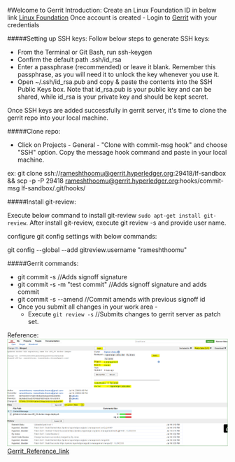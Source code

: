 #Welcome to Gerrit Introduction:
Create an Linux Foundation ID in below link
[Linux Foundation](https://identity.linuxfoundation.org/)
Once account is created - Login to [Gerrit](https://gerrit.hyperledger.org/r/#/admin/projects/lf-sandbox ) with your credentials

#####Setting up SSH keys:
Follow below steps to generate SSH keys:

 - From the Terminal or Git Bash, run ssh-keygen
 - Confirm the default path .ssh/id_rsa
 - Enter a passphrase (recommended) or leave it blank. Remember this passphrase, as you will need it to unlock the key whenever you use it.
 - Open ~/.ssh/id_rsa.pub and copy & paste the contents into the SSH Public Keys box. Note that id_rsa.pub is your public key and can be shared,
while id_rsa is your private key and should be kept secret.

Once SSH keys are added successfully in gerrit server, it's time to clone the gerrit repo into your local machine.

#####Clone repo:

 - Click on Projects - General - "Clone with commit-msg hook" and choose "SSH" option. Copy the message hook command and paste in your local machine.
 
 ex: git clone ssh://rameshthoomu@gerrit.hyperledger.org:29418/lf-sandbox && scp -p -P 29418 rameshthoomu@gerrit.hyperledger.org:hooks/commit-msg lf-sandbox/.git/hooks/
 
#####Install git-review:
 
 Execute below command to install git-review `sudo apt-get install git-review`. After install git-review, execute git review -s and provide user name.
 
 configure git config settings with below commands: 
 
 git config --global --add gitreview.username "rameshthoomu"
 
#####Gerrit commands:
 
 - git commit -s //Adds signoff signature
 - git commit -s -m "test commit" //Adds signoff signature and adds commit
 - git commit -s --amend //Commit amends with previous signoff id
 - Once you submit all changes in your work area - 
    - Execute `git review -s` //Submits changes to gerrit server as patch set.
    
Reference:
![Gerrit_Reference](Gerrit_merge.png)
[Gerrit_Reference_link](https://gerrit.hyperledger.org/r/Documentation/intro-quick.html)

    
    

  
 
 
 




